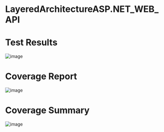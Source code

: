 # LayeredArchitectureASP.NET_WEB_API
 
# Test Results
![image](https://github.com/nurcankurt/LayeredArchitectureASP.NET_WEB_API/assets/112586484/2c793913-8e1d-4ac4-b09e-d9367309e6cc)
# Coverage Report
![image](https://github.com/nurcankurt/LayeredArchitectureASP.NET_WEB_API/assets/112586484/ff7427cb-ea16-4fb3-9f1e-b690288a0c7e)
# Coverage Summary
![image](https://github.com/nurcankurt/LayeredArchitectureASP.NET_WEB_API/assets/112586484/d7b97881-78f5-4fc2-821c-41b32f844b4c)

